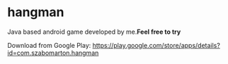# hangman
Java based android game developed by me.__Feel free to try__

Download from Google Play:
https://play.google.com/store/apps/details?id=com.szabomarton.hangman
